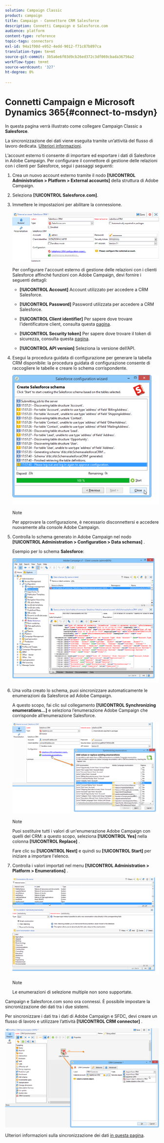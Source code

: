 ```yaml
---
solution: Campaign Classic
product: campaign
title: Campaign - Connettore CRM Salesforce
description: Connetti Campaign e Salesforce.com
audience: platform
content-type: reference
topic-tags: connectors
exl-id: 94a1f00d-e952-4edd-9012-f71c87b897ca
translation-type: tm+mt
source-git-commit: 3b5a6e6f03d9cb26ed372c3df069cbada36756a2
workflow-type: tm+mt
source-wordcount: '327'
ht-degree: 0%

---
```


# Connetti Campaign e Microsoft Dynamics 365{#connect-to-msdyn}

In questa pagina verrà illustrato come collegare Campaign Classic a **Salesforce**.

La sincronizzazione dei dati viene eseguita tramite un’attività del flusso di lavoro dedicata. [Ulteriori informazioni](../../platform/using/crm-data-sync.md).


L’account esterno ti consente di importare ed esportare i dati di Salesforce in Adobe Campaign.
Per configurare il connettore di gestione delle relazioni con i clienti per Salesforce, segui i passaggi seguenti:

1. Crea un nuovo account esterno tramite il nodo **[!UICONTROL Administration > Platform > External accounts]** della struttura di Adobe Campaign.
1. Seleziona **[!UICONTROL Salesforce.com]**.
1. Immettere le impostazioni per abilitare la connessione.

   ![](assets/ext_account_17.png)

   Per configurare l&#39;account esterno di gestione delle relazioni con i clienti Salesforce affinché funzioni con Adobe Campaign, devi fornire i seguenti dettagli:

   * **[!UICONTROL Account]**
Account utilizzato per accedere a CRM Salesforce.

   * **[!UICONTROL Password]**
Password utilizzata per accedere a CRM Salesforce.

   * **[!UICONTROL Client identifier]**
Per sapere dove trovare l’identificatore client, consulta questa  [pagina](https://help.salesforce.com/articleView?id=000205876&amp;type=1).

   * **[!UICONTROL Security token]**
Per sapere dove trovare il token di sicurezza, consulta questa  [pagina](https://help.salesforce.com/articleView?id=000205876&amp;type=1).

   * **[!UICONTROL API version]**
Seleziona la versione dell’API.
1. Esegui la procedura guidata di configurazione per generare la tabella CRM disponibile: la procedura guidata di configurazione consente di raccogliere le tabelle e creare lo schema corrispondente.

   ![](assets/crm_connectors_sfdc_launch.png)

   >[!NOTE]
   >
   >Per approvare la configurazione, è necessario disconnettersi e accedere nuovamente alla console Adobe Campaign.

1. Controlla lo schema generato in Adobe Campaign nel nodo **[!UICONTROL Administration > Configuration > Data schemas]** .

   Esempio per lo schema **Salesforce**:

   ![](assets/crm_connectors_sfdc_table.png)

1. Una volta creato lo schema, puoi sincronizzare automaticamente le enumerazioni da Salesforce ad Adobe Campaign.

   A questo scopo, fai clic sul collegamento **[!UICONTROL Synchronizing enumerations...]** e seleziona l’enumerazione Adobe Campaign che corrisponde all’enumerazione Salesforce.



   ![](assets/crm_connectors_sfdc_enum.png)

   >[!NOTE]
   >
   >Puoi sostituire tutti i valori di un&#39;enumerazione Adobe Campaign con quelli del CRM: a questo scopo, seleziona **[!UICONTROL Yes]** nella colonna **[!UICONTROL Replace]** .


   Fare clic su **[!UICONTROL Next]** e quindi su **[!UICONTROL Start]** per iniziare a importare l&#39;elenco.

1. Controlla i valori importati nel menu **[!UICONTROL Administration > Platform > Enumerations]** .

   ![](assets/crm_connectors_sfdc_exe.png)

   >[!NOTE]
   >
   > Le enumerazioni di selezione multiple non sono supportate.

Campaign e Salesforce.com sono ora connessi. È possibile impostare la sincronizzazione dei dati tra i due sistemi.

Per sincronizzare i dati tra i dati di Adobe Campaign e SFDC, devi creare un flusso di lavoro e utilizzare l’attività **[!UICONTROL CRM connector]** .

![](assets/crm_connectors_sfdc_wf.png)

Ulteriori informazioni sulla sincronizzazione dei dati [in questa pagina](../../platform/using/crm-data-sync.md).
